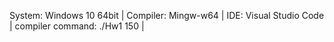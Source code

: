 System: Windows 10 64bit |
Compiler: Mingw-w64 |
IDE: Visual Studio Code |
compiler command: ./Hw1 150 |
